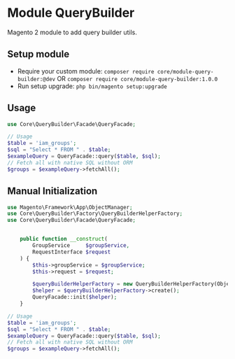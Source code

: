 # Module QueryBuilder

Magento 2 module to add query builder utils.

## Setup module

- Require your custom module: `composer require core/module-query-builder:@dev` OR `composer require core/module-query-builder:1.0.0`
- Run setup upgrade: `php bin/magento setup:upgrade`


## Usage

```php
use Core\QueryBuilder\Facade\QueryFacade;

// Usage
$table = 'iam_groups';
$sql = "Select * FROM " . $table;
$exampleQuery = QueryFacade::query($table, $sql);
// Fetch all with native SQL without ORM
$groups = $exampleQuery->fetchAll();
```

## Manual Initialization
```php
use Magento\Framework\App\ObjectManager;
use Core\QueryBuilder\Factory\QueryBuilderHelperFactory;
use Core\QueryBuilder\Facade\QueryFacade;


    public function __construct(
        GroupService     $groupService,
        RequestInterface $request
    ) {
        $this->groupService = $groupService;
        $this->request = $request;

        $queryBuilderHelperFactory = new QueryBuilderHelperFactory(ObjectManager::getInstance());
        $helper = $queryBuilderHelperFactory->create();
        QueryFacade::init($helper);
    }

// Usage
$table = 'iam_groups';
$sql = "Select * FROM " . $table;
$exampleQuery = QueryFacade::query($table, $sql);
// Fetch all with native SQL without ORM
$groups = $exampleQuery->fetchAll();
```


